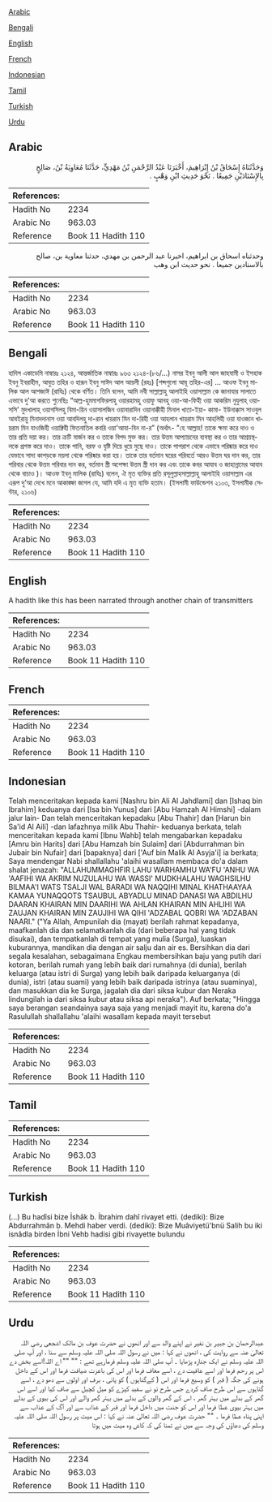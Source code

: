 [Arabic](#arabic)

[Bengali](#bengali)

[English](#english)

[French](#french)

[Indonesian](#indonesian)

[Tamil](#tamil)

[Turkish](#turkish)

[Urdu](#urdu)

## Arabic


<div dir="rtl" lang="ar" style={{fontSize:'larger',backgroundColor:'#f8f9fa',padding:20}}>
وَحَدَّثَنَاهُ إِسْحَاقُ بْنُ إِبْرَاهِيمَ، أَخْبَرَنَا عَبْدُ الرَّحْمَنِ بْنُ مَهْدِيٍّ، حَدَّثَنَا مُعَاوِيَةُ بْنُ، صَالِحٍ بِالإِسْنَادَيْنِ جَمِيعًا ‏.‏ نَحْوَ حَدِيثِ ابْنِ وَهْبٍ ‏.‏
</div>
<div style={{backgroundColor:'#f8f9fa',padding:20, marginBottom: 10}}><table> <thead> <tr> <th>References:</th> <th></th> </tr> </thead> <tbody><tr><td>Hadith No</td><td>2234</td></tr><tr><td>Arabic No</td><td>963.03</td></tr><tr><td>Reference</td><td>Book 11 Hadith 110</td></tr></tbody></table></div>


<div dir="rtl" lang="ar" style={{fontSize:'larger',backgroundColor:'#f8f9fa',padding:20}}>
وحدثناه اسحاق بن ابراهيم، اخبرنا عبد الرحمن بن مهدي، حدثنا معاوية بن، صالح بالاسنادين جميعا . نحو حديث ابن وهب
</div>
<div style={{backgroundColor:'#f8f9fa',padding:20, marginBottom: 10}}><table> <thead> <tr> <th>References:</th> <th></th> </tr> </thead> <tbody><tr><td>Hadith No</td><td>2234</td></tr><tr><td>Arabic No</td><td>963.03</td></tr><tr><td>Reference</td><td>Book 11 Hadith 110</td></tr></tbody></table></div>

## Bengali


<div dir="ltr" lang="bn" style={{fontSize:'larger',backgroundColor:'#f8f9fa',padding:20}}>
হাদিস একাডেমি নাম্বারঃ ২১২৪, আন্তর্জাতিক নাম্বারঃ ৯৬৩ ২১২৪-(৮৬/...) নাসর ইবনু আলী আল জাহযামী ও ইসহাক ইবনু ইবরাহীম, আবুত তহির ও হারূন ইবনু সাঈদ আল আয়লী (রহঃ) [শব্দগুলো আবূ তহির-এর] ... আওফ ইবনু মালিক আল আশজাঈ (রাযিঃ) থেকে বর্ণিত। তিনি বলেন, আমি নবী সাল্লাল্লাহু আলাইহি ওয়াসাল্লাম কে জানাযার সালাতে এভাবে দু'আ করতে শুনেছিঃ “আল্ল-হুমমাগফিরলাহু ওয়ারহামহু ওয়াফু আনহু ওয়া-আ-ফিহী ওয়া আকরিম নুযুলাহ্‌ ওয়াসসি' মুদখালাহ্‌ ওয়াগসিলহু বিমা-য়িন ওয়াসালজিন ওয়াবারাদিন ওয়ানাক্কীহী মিনাল খাতা-ইয়া- কামা- ইউনাক্কাস সাওবুল আবইরায়ু মিনাদদানাস ওয়া আবদিলহু দা-রান খায়রাম মিন দা-রিহী ওয়া আহলান খায়রাম মিন আহলিহী ওয়া যাওজান খায়রাম মিন যাওজিহী ওয়াক্বিহী ফিতনাতিল কবরি ওয়া'আযা-বিন না-র” (অর্থাৎ- "হে আল্লাহ! তাকে ক্ষমা করে দাও ও তার প্রতি দয়া কর। তার ক্রটি মার্জন কর ও তাকে বিপদ মুক্ত কর। তার উত্তম আপ্যায়নের ব্যবস্থা কর ও তার আশ্রয়স্থলকে প্রশস্ত করে দাও। তাকে পানি, বরফ ও বৃষ্টি দিয়ে ধুয়ে মুছে দাও। তাকে পাপরাশ থেকে এভাবে পরিষ্কার করে দাও যেভাবে সাদা কাপড়কে ময়লা থেকে পরিষ্কার করা হয়। তাকে তার বর্তমান ঘরের পরিবর্তে আরও উত্তম ঘর দান কর, তার পরিবার থেকে উত্তম পরিবার দান কর, বর্তমান স্ত্রী অপেক্ষা উত্তম স্ত্রী দান কর এবং তাকে কবর আযাব ও জাহান্নামের আযাব থেকে বাচাও )। আওফ ইবনু মালিক (রাযিঃ) বলেন, ঐ মৃত ব্যক্তির প্রতি রসূলুল্লাহসাল্লাল্লাহু আলাইহি ওয়াসাল্লাম এর এরূপ দু’আ দেখে মনে আকাঙ্ক্ষা জাগল যে, আমি যদি এ মৃত ব্যক্তি হতাম। (ইসলামী ফাউন্ডেশন ২১০৩, ইসলামীক সেন্টার, ২১০৬)
</div>
<div style={{backgroundColor:'#f8f9fa',padding:20, marginBottom: 10}}><table> <thead> <tr> <th>References:</th> <th></th> </tr> </thead> <tbody><tr><td>Hadith No</td><td>2234</td></tr><tr><td>Arabic No</td><td>963.03</td></tr><tr><td>Reference</td><td>Book 11 Hadith 110</td></tr></tbody></table></div>

## English


<div dir="ltr" lang="en" style={{fontSize:'larger',backgroundColor:'#f8f9fa',padding:20}}>
A hadith like this has been narrated through another chain of transmitters
</div>
<div style={{backgroundColor:'#f8f9fa',padding:20, marginBottom: 10}}><table> <thead> <tr> <th>References:</th> <th></th> </tr> </thead> <tbody><tr><td>Hadith No</td><td>2234</td></tr><tr><td>Arabic No</td><td>963.03</td></tr><tr><td>Reference</td><td>Book 11 Hadith 110</td></tr></tbody></table></div>

## French


<div dir="ltr" lang="fr" style={{fontSize:'larger',backgroundColor:'#f8f9fa',padding:20}}>

</div>
<div style={{backgroundColor:'#f8f9fa',padding:20, marginBottom: 10}}><table> <thead> <tr> <th>References:</th> <th></th> </tr> </thead> <tbody><tr><td>Hadith No</td><td>2234</td></tr><tr><td>Arabic No</td><td>963.03</td></tr><tr><td>Reference</td><td>Book 11 Hadith 110</td></tr></tbody></table></div>

## Indonesian


<div dir="ltr" lang="id" style={{fontSize:'larger',backgroundColor:'#f8f9fa',padding:20}}>
Telah menceritakan kepada kami [Nashru bin Ali Al Jahdlami] dan [Ishaq bin Ibrahim] keduanya dari [Isa bin Yunus] dari [Abu Hamzah Al Himshi] -dalam jalur lain- Dan telah menceritakan kepadaku [Abu Thahir] dan [Harun bin Sa'id Al Aili] -dan lafazhnya milik Abu Thahir- keduanya berkata, telah menceritakan kepada kami [Ibnu Wahb] telah mengabarkan kepadaku [Amru bin Harits] dari [Abu Hamzah bin Sulaim] dari [Abdurrahman bin Jubair bin Nufair] dari [bapaknya] dari ['Auf bin Malik Al Asyja'i] ia berkata; Saya mendengar Nabi shallallahu 'alaihi wasallam membaca do'a dalam shalat jenazah: "ALLAHUMMAGHFIR LAHU WARHAMHU WA'FU 'ANHU WA 'AAFIHI WA AKRIM NUZULAHU WA WASSI' MUDKHALAHU WAGHSILHU BILMAA'I WATS TSALJI WAL BARADI WA NAQQIHI MINAL KHATHAAYAA KAMAA YUNAQQOTS TSAUBUL ABYADLU MINAD DANASI WA ABDILHU DAARAN KHAIRAN MIN DAARIHI WA AHLAN KHAIRAN MIN AHLIHI WA ZAUJAN KHAIRAN MIN ZAUJIHI WA QIHI 'ADZABAL QOBRI WA 'ADZABAN NAARI." ("Ya Allah, Ampunilah dia (mayat) berilah rahmat kepadanya, maafkanlah dia dan selamatkanlah dia (dari beberapa hal yang tidak disukai), dan tempatkanlah di tempat yang mulia (Surga), luaskan kuburannya, mandikan dia dengan air salju dan air es. Bersihkan dia dari segala kesalahan, sebagaimana Engkau membersihkan baju yang putih dari kotoran, berilah rumah yang lebih baik dari rumahnya (di dunia), berilah keluarga (atau istri di Surga) yang lebih baik daripada keluarganya (di dunia), istri (atau suami) yang lebih baik daripada istrinya (atau suaminya), dan masukkan dia ke Surga, jagalah dia dari siksa kubur dan Neraka lindungilah ia dari siksa kubur atau siksa api neraka"). Auf berkata; "Hingga saya berangan seandainya saya saja yang menjadi mayit itu, karena do'a Rasulullah shallallahu 'alaihi wasallam kepada mayit tersebut
</div>
<div style={{backgroundColor:'#f8f9fa',padding:20, marginBottom: 10}}><table> <thead> <tr> <th>References:</th> <th></th> </tr> </thead> <tbody><tr><td>Hadith No</td><td>2234</td></tr><tr><td>Arabic No</td><td>963.03</td></tr><tr><td>Reference</td><td>Book 11 Hadith 110</td></tr></tbody></table></div>

## Tamil


<div dir="ltr" lang="ta" style={{fontSize:'larger',backgroundColor:'#f8f9fa',padding:20}}>

</div>
<div style={{backgroundColor:'#f8f9fa',padding:20, marginBottom: 10}}><table> <thead> <tr> <th>References:</th> <th></th> </tr> </thead> <tbody><tr><td>Hadith No</td><td>2234</td></tr><tr><td>Arabic No</td><td>963.03</td></tr><tr><td>Reference</td><td>Book 11 Hadith 110</td></tr></tbody></table></div>

## Turkish


<div dir="ltr" lang="tr" style={{fontSize:'larger',backgroundColor:'#f8f9fa',padding:20}}>
(…) Bu hadîsi bize İshâk b. İbrahim dahî rivayet etti. (dediki): Bize Abdurrahmân b. Mehdi haber verdi. (dediki): Bize Muâviyetü'bnü Salih bu iki isnâdla birden İbni Vehb hadisi gibi rivayette bulundu
</div>
<div style={{backgroundColor:'#f8f9fa',padding:20, marginBottom: 10}}><table> <thead> <tr> <th>References:</th> <th></th> </tr> </thead> <tbody><tr><td>Hadith No</td><td>2234</td></tr><tr><td>Arabic No</td><td>963.03</td></tr><tr><td>Reference</td><td>Book 11 Hadith 110</td></tr></tbody></table></div>

## Urdu


<div dir="rtl" lang="ur" style={{fontSize:'larger',backgroundColor:'#f8f9fa',padding:20}}>
عبدالرحمان بن جبیر بن نفیر نے اپنے والد سے اور انھوں نے حضرت عوف بن مالک اشجعی رضی اللہ تعالیٰ عنہ سے روایت کی ، انھوں نے کہا : میں نے رسول اللہ صلی اللہ علیہ وسلم سے سنا ، اور آپ صلی اللہ علیہ وسلم نے ایک جنازہ پڑھایا ۔ آپ صلی اللہ علیہ وسلم فرمارہے تھے : "" "" اے اللہ!اسے بخش دے اس پر رحم فرما اور اسے عافیت دے ، اسے معاف فرما اور اس کی باعزت ضیافت فرما اور اس کے داخل ہونے کی جگہ ( قبر ) کو وسیع فرما اور اس ( کےگناہوں ) کو پانی ، برف اور اولوں سے دھو دے ، اسے گناہوں سے اس طرح صاف کردے جس طرح تو نے سفید کپڑے کو میل کچیل سے صاف کیا اور اسے اس گھر کے بدلے میں بہتر گھر ، اس کے گھر والوں کے بدلے میں بہتر گھر والے اور اس کی بیوی کے بدلے میں بہتر بیوی عطا فرما اور اس کو جنت میں داخل فرما اور قبر کے عذاب سے اور آگ کے عذاب سے اپنی پناہ عطا فرما ۔ "" حضرت عوف رضی اللہ تعالیٰ عنہ نے کہا : اس میت پر رسول اللہ صلی اللہ علیہ وسلم کی دعاؤں کی وجہ سے میں نے تمنا کی کہ کاش وہ میت میں ہوتا
</div>
<div style={{backgroundColor:'#f8f9fa',padding:20, marginBottom: 10}}><table> <thead> <tr> <th>References:</th> <th></th> </tr> </thead> <tbody><tr><td>Hadith No</td><td>2234</td></tr><tr><td>Arabic No</td><td>963.03</td></tr><tr><td>Reference</td><td>Book 11 Hadith 110</td></tr></tbody></table></div>